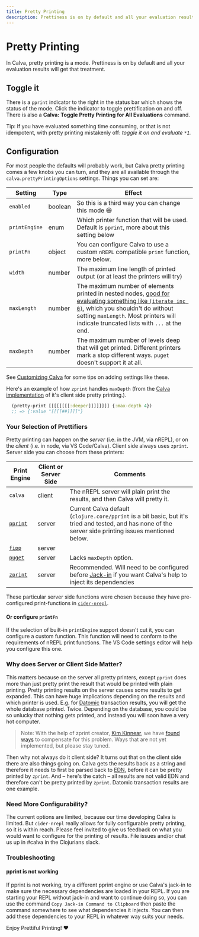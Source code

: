 ```yaml
---
title: Pretty Printing
description: Prettiness is on by default and all your evaluation results will get the treatment
---
```


# Pretty Printing

In Calva, pretty printing is a mode. Prettiness is on by default and all your evaluation results will get that treatment.

## Toggle it

There is a `pprint` indicator to the right in the status bar which shows the status of the mode. Click the indicator to toggle prettification on and off. There is also a **Calva: Toggle Pretty Printing for All Evaluations** command.

Tip: If you have evaluated something time consuming, or that is not idempotent, with pretty printing mistakenly off: _toggle it on and evaluate `*1`._

## Configuration

For most people the defaults will probably work, but Calva pretty printing comes a few knobs you can turn, and they are all available through the `calva.prettyPrintingOptions` settings. Things you can set are:

Setting          | Type    | Effect
-------          | ----    | ------
`enabled`        | boolean | So this is a third way you can change this mode 😄
`printEngine`    | enum    | Which printer function that will be used. Default is `pprint`, more about this setting below
`printFn`        | object  | You can configure Calva to use a custom `nREPL` compatible `print` function, more below.
`width`          | number  | The maximum line length of printed output (or at least the printers will try)
`maxLength`      | number  | The maximum number of elements printed in nested nodes, [good for evaluating something like `(iterate inc 0)`](https://clojuredocs.org/clojure.core/*print-length*#example-542692cac026201cdc326b12), which you shouldn't do without setting `maxLength`. Most printers will indicate truncated lists with `...` at the end.
`maxDepth`       | number  | The maximum number of levels deep that will get printed. Different printers mark a stop different ways. `puget` doesn't support it at all.

See [Customizing Calva](customizing.md) for some tips on adding settings like these.

Here's an example of how `zprint` handles `maxDepth` (from the [Calva implementation](https://github.com/BetterThanTomorrow/calva/blob/dev/src/cljs-lib/src/calva/pprint/printer.cljs) of it's client side pretty printing.).

```clojure
  (pretty-print [[[[[[[[:deeper]]]]]]]] {:max-depth 4})
  ;; => {:value "[[[[##]]]]"}
```

### Your Selection of Prettifiers

Pretty printing can happen on the _server_ (i.e. in the JVM, via nREPL), or on the _client_ (i.e. in node, via VS Code/Calva). Client side always uses `zprint`. Server side you can choose from these printers:

Print Engine | Client or Server Side | Comments
--------------------- | --------------------- | --------
`calva`             | client                | The nREPL server will plain print the results, and then Calva will pretty it.
[`pprint`](https://clojure.github.io/clojure/clojure.pprint-api.html) | server | Current Calva default (`clojure.core/pprint` is a bit basic, but it's tried and tested, and has none of the server side printing issues mentioned below.
[`fipp`](https://github.com/brandonbloom/fipp) | server |
[`puget`](https://github.com/greglook/puget) | server | Lacks `maxDepth` option.
[`zprint`](https://github.com/kkinnear/zprint) | server | Recommended. Will need to be configured before [Jack-in](connect.md) if you want Calva's help to inject its dependencies

These particular server side functions were chosen because they have pre-configured print-functions in [`cider-nrepl`](https://docs.cider.mx/cider-nrepl/).

#### Or configure `printFn`

If the selection of built-in `printEngine` support doesn't cut it, you can configure a custom function. This function will need to conform to the requirements of nREPL print functions. The VS Code settings editor will help you configure this one.

### Why does Server or Client Side Matter?

This matters because on the server all pretty printers, except `pprint` does more than just pretty print the result that would be printed with plain printing. Pretty printing results on the server causes some results to get expanded. This can have huge implications depending on the results and which printer is used. E.g. for [Datomic](https://www.datomic.com) transaction results, you will get the whole database printed. Twice. Depending on the database, you could be so unlucky that nothing gets printed, and instead you will soon have a very hot computer.

> Note: With the help of zprint creator, [Kim Kinnear](https://github.com/kkinnear), we have [found ways](https://github.com/kkinnear/zprint/issues/111) to compensate for this problem. Ways that are not yet implemented, but please stay tuned.

Then why not always do it client side? It turns out that on the client side there are also things going on. Calva gets the results back as a string and therefore it needs to first be parsed back to [EDN](https://github.com/edn-format/edn), before it can be pretty printed by `zprint`. And – here's the catch – all results are not valid EDN and therefore can't be pretty printed by `zprint`. Datomic transaction results are one example.

### Need More Configurability?

The current options are limited, because our time developing Calva is limited. But `cider-nrepl` really allows for fully configurable pretty printing, so it is within reach. Please feel invited to give us feedback on what you would want to configure for the printing of results. File issues and/or chat us up in #calva in the Clojurians slack.

### Troubleshooting

#### pprint is not working

If pprint is not working, try a different pprint engine or use Calva's jack-in to make sure the necessary dependencies are loaded in your REPL. If you are starting your REPL without jack-in and want to continue doing so, you can use the command `Copy Jack-in Command to Clipboard` then paste the command somewhere to see what dependencies it injects. You can then add these dependencies to your REPL in whatever way suits your needs.

Enjoy Prettiful Printing! ❤️
